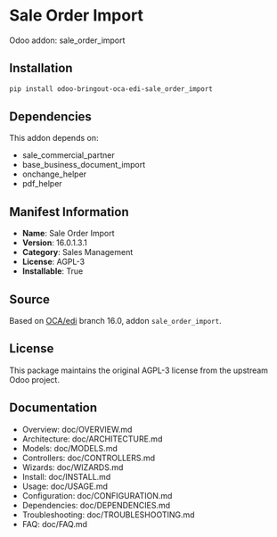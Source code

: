# Sale Order Import

Odoo addon: sale_order_import

## Installation

```bash
pip install odoo-bringout-oca-edi-sale_order_import
```

## Dependencies

This addon depends on:
- sale_commercial_partner
- base_business_document_import
- onchange_helper
- pdf_helper

## Manifest Information

- **Name**: Sale Order Import
- **Version**: 16.0.1.3.1
- **Category**: Sales Management
- **License**: AGPL-3
- **Installable**: True

## Source

Based on [OCA/edi](https://github.com/OCA/edi) branch 16.0, addon `sale_order_import`.

## License

This package maintains the original AGPL-3 license from the upstream Odoo project.

## Documentation

- Overview: doc/OVERVIEW.md
- Architecture: doc/ARCHITECTURE.md
- Models: doc/MODELS.md
- Controllers: doc/CONTROLLERS.md
- Wizards: doc/WIZARDS.md
- Install: doc/INSTALL.md
- Usage: doc/USAGE.md
- Configuration: doc/CONFIGURATION.md
- Dependencies: doc/DEPENDENCIES.md
- Troubleshooting: doc/TROUBLESHOOTING.md
- FAQ: doc/FAQ.md
